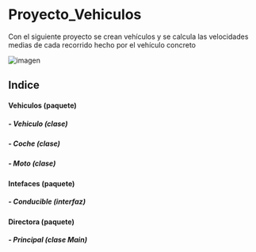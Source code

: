# Proyecto_Vehiculos
Con el siguiente proyecto se crean vehículos y se calcula las velocidades medias de cada recorrido hecho por el vehículo concreto


![imagen](https://github.com/AlosProg/Proyecto_Vehiculos/assets/125483177/a1a29972-e198-402b-a45a-d6961b449fee)

## **Indice**

#### **Vehiculos (paquete)**
##### - Vehiculo (clase)
##### - Coche (clase)
##### - Moto (clase)
#### **Intefaces (paquete)**
##### - Conducible (interfaz)
#### **Directora (paquete)**
##### - Principal (clase Main)
